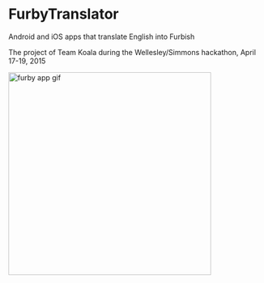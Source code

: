 # FurbyTranslator
Android and iOS apps that translate English into Furbish

The project of Team Koala during the Wellesley/Simmons hackathon, April 17-19, 2015

<img src="https://raw.githubusercontent.com/boycesusan/FurbyTranslator/master/furbylingual.gif" title="furby app gif" height="400" />
